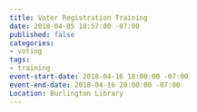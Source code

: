 ```yaml
---
title: Voter Registration Training
date: 2018-04-05 18:57:00 -07:00
published: false
categories:
- voting
tags:
- training
event-start-date: 2018-04-16 18:00:00 -07:00
event-end-date: 2018-04-16 20:00:00 -07:00
Location: Burlington Library
---
```


